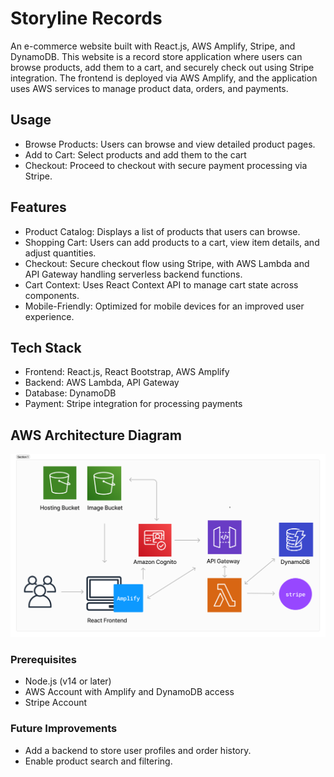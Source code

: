 # Storyline Records

An e-commerce website built with React.js, AWS Amplify, Stripe, and DynamoDB. This website is a record store application where users can browse products, add them to a cart, and securely check out using Stripe integration. The frontend is deployed via AWS Amplify, and the application uses AWS services to manage product data, orders, and payments.

## Usage
- Browse Products: Users can browse and view detailed product pages.
- Add to Cart: Select products and add them to the cart
- Checkout: Proceed to checkout with secure payment processing via Stripe.

## Features

- Product Catalog: Displays a list of products that users can browse.
- Shopping Cart: Users can add products to a cart, view item details, and adjust quantities.
- Checkout: Secure checkout flow using Stripe, with AWS Lambda and API Gateway handling serverless backend functions.
- Cart Context: Uses React Context API to manage cart state across components.
- Mobile-Friendly: Optimized for mobile devices for an improved user experience.

## Tech Stack 

- Frontend: React.js, React Bootstrap, AWS Amplify
- Backend: AWS Lambda, API Gateway
- Database: DynamoDB
- Payment: Stripe integration for processing payments

## AWS Architecture Diagram

![AWS Architecture Diagram](/src/assets/AWS%20cloud%20diagram%20(Community)%20(1).png)

### Prerequisites

- Node.js (v14 or later)
- AWS Account with Amplify and DynamoDB access
- Stripe Account

### Future Improvements
- Add a backend to store user profiles and order history.
- Enable product search and filtering.
